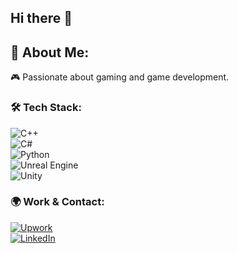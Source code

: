 ## Hi there 👋
## 👋 About Me:  
🎮 Passionate about gaming and game development.  

### 🛠 Tech Stack:
![C++](https://img.shields.io/badge/-C++-00599C?style=flat&logo=c%2B%2B&logoColor=white)  
![C#](https://img.shields.io/badge/-C%23-239120?style=flat&logo=csharp&logoColor=white)  
![Python](https://img.shields.io/badge/-Python-3776AB?style=flat&logo=python&logoColor=white)  
![Unreal Engine](https://img.shields.io/badge/-Unreal%20Engine-313131?style=flat&logo=unrealengine&logoColor=white)  
![Unity](https://img.shields.io/badge/-Unity-000000?style=flat&logo=unity&logoColor=white)  

### 🌍 Work & Contact:
[![Upwork](https://img.shields.io/badge/-Upwork-6FDA44?style=flat&logo=upwork&logoColor=white)](https://www.upwork.com/)  
[![LinkedIn](https://img.shields.io/badge/-LinkedIn-blue?style=flat&logo=linkedin)](https://linkedin.com/)  


